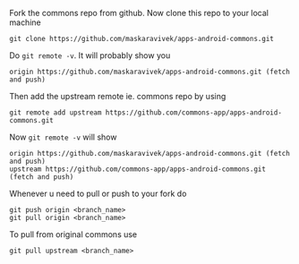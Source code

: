 Fork the commons repo from github. Now clone this repo to your local machine

```
git clone https://github.com/maskaravivek/apps-android-commons.git
```

Do `git remote -v`. It will probably show you
```
origin https://github.com/maskaravivek/apps-android-commons.git (fetch and push)
```

Then add the upstream remote ie. commons repo by using
```
git remote add upstream https://github.com/commons-app/apps-android-commons.git
```

Now `git remote -v` will show 
```
origin https://github.com/maskaravivek/apps-android-commons.git (fetch and push)
upstream https://github.com/commons-app/apps-android-commons.git (fetch and push)
```

Whenever u need to pull or push to your fork do
```
git push origin <branch_name>
git pull origin <branch_name>
```

To pull from original commons use
```
git pull upstream <branch_name>
```